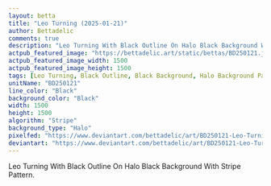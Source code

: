 ```yaml
---
layout: betta
title: "Leo Turning (2025-01-21)"
author: Bettadelic
comments: true
description: "Leo Turning With Black Outline On Halo Black Background With Stripe Pattern."
actpub_featured_image: "https://bettadelic.art/static/bettas/BD250121.jpg"
actpub_featured_image_width: 1500
actpub_featured_image_height: 1500
tags: [Leo Turning, Black Outline, Black Background, Halo Background Pattern, Stripe Pattern, January 2025]
unitName: "BD250121"
line_color: "Black"
background_color: "Black"
width: 1500
height: 1500
algorithm: "Stripe"
background_type: "Halo"
pixelfed: "https://www.deviantart.com/bettadelic/art/BD250121-Leo-Turning-2025-01-21-1149772828"
deviantart: "https://www.deviantart.com/bettadelic/art/BD250121-Leo-Turning-2025-01-21-1149772828"
---
```


Leo Turning With Black Outline On Halo Black Background With Stripe Pattern.
